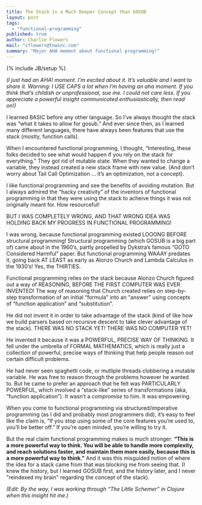 ```yaml
---
title: The Stack is a Much Deeper Concept than GOSUB
layout: post
tags: 
  - "functional-programming"
published: true
author: Charlie Flowers
mail: "cflowers@tnwinc.com"
summary: "Major AHA moment about functional programming!"
---
```


{% include JB/setup %}

_(I just had an AHA! moment. I’m excited about it. It’s valuable and I want to share it. Warning: I USE CAPS a lot when I’m having an aha moment. If you think that’s childish or unprofessional, sue me. I could not care less. If you appreciate a powerful insight communicated enthusiastically, then read on!)_

I learned BASIC before any other language. So I’ve always thought the stack was “what it takes to allow for gosub.” And ever since then, as I learned many different languages, there have always been features that use the stack (mostly, function calls).

When I encountered functional programming, I thought, “Interesting, these folks decided to see what would happen if you rely on the stack for everything.” They got rid of mutable state. When they wanted to change a variable, they instead created a new stack frame with new value. (And don’t worry about Tail Call Optimization … it’s an optimization, not a concept).

I like functional programming and see the benefits of avoiding mutation. But I always admired the “hacky creativity” of the inventors of functional programming in that they were using the stack to acheive things it was not originally meant for. How resourceful!

BUT I WAS COMPLETELY WRONG, AND THAT WRONG IDEA WAS HOLDING BACK MY PROGRESS IN FUNCTIONAL PROGRAMMING!

I was wrong, because functional programming existed LOOONG BEFORE structural programming! Structural programming (which GOSUB is a big part of) came about in the 1960’s, partly propelled by Dykstra’s famous “GOTO Considered Harmful” paper. But functional programming WAAAY predates it, going back AT LEAST as early as Alonzo Church and Lambda Calculus in the 1930’s! Yes, the THIRTIES.

Functional programming relies on the stack because Alonzo Church figured out a way of REASONING, BEFORE THE FIRST COMPUTER WAS EVER INVENTED! The way of reasoning that Church created relies on step-by-step transformation of an initial “formula” into an “answer” using concepts of “function application” and “substitution”.

He did not invent it in order to take advantage of the stack (kind of like how we build parsers based on recursive descent to take clever advantage of the stack). THERE WAS NO STACK YET! THERE WAS NO COMPUTER YET!

He invented it because it was a POWERFUL, PRECISE WAY OF THINKING. It fell under the umbrella of FORMAL MATHEMATICS, which is really just a collection of powerful, precise ways of thinking that help people reason out certain difficult problems.

He had never seen spaghetti code, or mutliple threads clobbering a mutable variable. He was free to reason through the problems however he wanted to. But he came to prefer an approach that he felt was PARTICULARLY POWERFUL, which involved a “stack-like” series of transformations (aka, “function application”). It wasn’t a _compromise_ to him. It was empowering.

When you come to functional programming via structured/imperative programming (as I did and probably most programmers did), it’s easy to feel like the claim is, “If you stop using some of the core features you’re used to, you’ll be better off.” If you’re open minded, you’re willing to try it.

But the real claim functional programming makes is much stronger: **“This is a more powerful way to think. You will be able to handle more complexity, and reach solutions faster, and maintain them more easily, because this is a more powerful way to think.”** And it was this misguided notion of where the idea for a stack came from that was blocking me from seeing that. (I knew the history, but I learned GOSUB first, and the history later, and I never "reindexed my brain" regarding the concept of the stack).

_(Edit: By the way, I was working through “The Little Schemer” in Clojure when this insight hit me.)_

